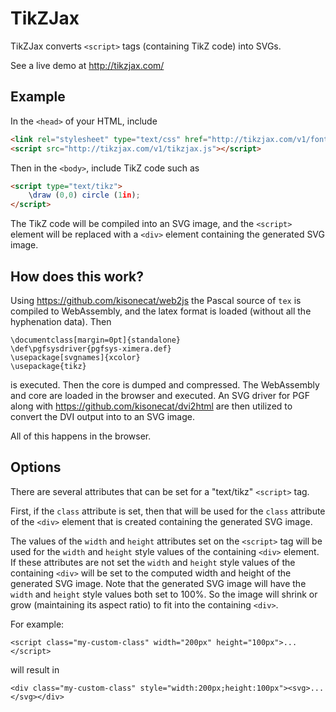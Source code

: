 # TikZJax

TikZJax converts `<script>` tags (containing TikZ code) into SVGs.

See a live demo at http://tikzjax.com/

## Example

In the `<head>` of your HTML, include
```html
<link rel="stylesheet" type="text/css" href="http://tikzjax.com/v1/fonts.css">
<script src="http://tikzjax.com/v1/tikzjax.js"></script>
```
Then in the `<body>`, include TikZ code such as
```html
<script type="text/tikz">
    \draw (0,0) circle (1in);
</script>
```

The TikZ code will be compiled into an SVG image, and the `<script>` element will be
replaced with a `<div>` element containing the generated SVG image.

## How does this work?

Using https://github.com/kisonecat/web2js the Pascal source of `tex` is compiled to
WebAssembly, and the latex format is loaded (without all the hyphenation data). Then
```
\documentclass[margin=0pt]{standalone}
\def\pgfsysdriver{pgfsys-ximera.def}
\usepackage[svgnames]{xcolor}
\usepackage{tikz}
```
is executed.  Then the core is dumped and compressed.  The WebAssembly and core are loaded
in the browser and executed.  An SVG driver for PGF along with
https://github.com/kisonecat/dvi2html are then utilized to convert the DVI output into to
an SVG image.

All of this happens in the browser.

## Options

There are several attributes that can be set for a "text/tikz" `<script>` tag.

First, if the `class` attribute is set, then that will be used for the `class` attribute
of the `<div>` element that is created containing the generated SVG image.

The values of the `width` and `height` attributes set on the `<script>` tag will be used
for the `width` and `height` style values of the containing `<div>` element.  If these
attributes are not set the `width` and `height` style values of the containing `<div>`
will be set to the computed width and height of the generated SVG image.  Note that the
generated SVG image will have the `width` and `height` style values both set to 100%.  So
the image will shrink or grow (maintaining its aspect ratio) to fit into the containing
`<div>`.

For example:
```
<script class="my-custom-class" width="200px" height="100px">...</script>
```
will result in
```
<div class="my-custom-class" style="width:200px;height:100px"><svg>...</svg></div>
```


</HEAD>
